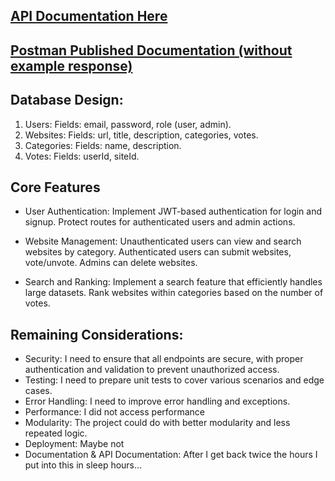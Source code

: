 ## [API Documentation Here](https://github.com/rcezea/site-ranker/blob/main/Postman%20Documentation.md)
## [Postman Published Documentation (without example response)](https://documenter.getpostman.com/view/36640024/2sA3rxrtdn)

## Database Design:
1. Users: Fields: email, password, role (user, admin).
2. Websites: Fields: url, title, description, categories, votes.
3. Categories: Fields: name, description.
4. Votes: Fields: userId, siteId.

## Core Features
- User Authentication:
Implement JWT-based authentication for login and signup.
Protect routes for authenticated users and admin actions.


- Website Management:
Unauthenticated users can view and search websites by category.
Authenticated users can submit websites, vote/unvote.
Admins can delete websites.


- Search and Ranking:
Implement a search feature that efficiently handles large datasets.
Rank websites within categories based on the number of votes.

## Remaining Considerations:
- Security: I need to ensure that all endpoints are secure, with proper authentication and validation to prevent unauthorized access.
- Testing: I need to prepare unit tests to cover various scenarios and edge cases.
- Error Handling: I need to improve error handling and exceptions.
- Performance: I did not access performance
- Modularity: The project could do with better modularity and less repeated logic.
- Deployment: Maybe not
- Documentation & API Documentation: After I get back twice the hours I put into this in sleep hours...
